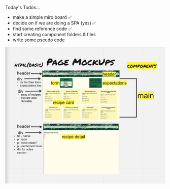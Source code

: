 Today's Todos...
- make a simple miro board ✅
- decide on if we are doing a SPA (yes) ✅
- find some reference code ✅
- start creating component folders & files
- write some pseudo code 

![](./public/PageMockup.png)